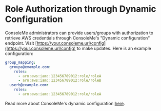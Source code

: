 # Role Authorization through Dynamic Configuration

ConsoleMe administrators can provide users/groups with authorization to retrieve AWS credentials through ConsoleMe's "Dynamic configuration" endpoint. Visit [https://your.consoleme.url/config](https://your.consoleme.url/config) to make updates. Here is an example configuration:

```yaml
group_mapping:
  groupa@example.com:
    roles:
      - arn:aws:iam::123456789012:role/roleA
      - arn:aws:iam::123456789012:role/roleB
  userb@example.com:
    roles:
      - arn:aws:iam::123456789012:role/roleA
```
Read more about ConsoleMe's dynamic configuration [here](../dynamic-configuration.md).

